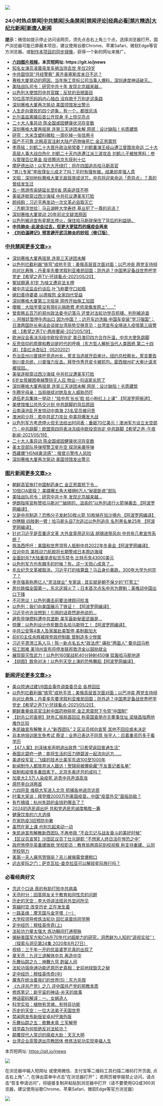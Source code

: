 ![](https://raw.githubusercontent.com/fqnews/bnews/master/64photo/fqnews-qr.jpg)

<div id="tt">
<h3>24小时热点禁闻|<a href="#%E4%B8%AD%E5%85%B1%E7%A6%81%E9%97%BB%E6%9B%B4%E5%A4%9A%E6%96%87%E7%AB%A0">中共禁闻</a>|<a href="#%E5%9B%BE%E7%89%87%E6%96%B0%E9%97%BB%E6%9B%B4%E5%A4%9A%E6%96%87%E7%AB%A0">头条禁闻</a>|<a href="#%E6%96%B0%E9%97%BB%E8%AF%84%E8%AE%BA%E6%9B%B4%E5%A4%9A%E6%96%87%E7%AB%A0">禁闻评论|<a href="#%E5%BF%85%E7%9C%8B%E7%BB%8F%E5%85%B8%E5%A5%BD%E6%96%87">经典必看|<a href="/video.md#%E7%A6%81%E7%89%87%E7%B2%BE%E9%80%89">禁片精选</a>|<a href="https://github.com/fqnews/djy/blob/master/gb/nf1351518.md#1">大纪元新闻</a>|<a href="https://github.com/fqnews/ntdtv/blob/master/gb/prog204.md#1">新唐人新闻</a></h3>
<div><b>提示：</b>微信如提示停止访问该网页，须先点击右上角三个点，选择浏览器打开。国产浏览器可能已屏蔽本项目，建议使用谷歌Chrome、苹果Safari、微软Edge等官方浏览器。或<a href="https://github.com/fqnews/bnews/blob/master/%E5%88%B6%E4%BD%9Cgit%E7%A6%81%E9%97%BB%E9%95%9C%E5%83%8F.md">制作本项目的同步镜像</a>，获得一个新的网址来推广。</div>
<ul>
<li><b><a href="http://d1.bdrive.tk/64.mp4" target="_blank">六四图片视频</a>，本页短网址: https://git.io/jnews</b></li>
<li><a href="/yule/20210520/1549969.md">知名女演员凌晨突发车祸当场去世 年仅29岁</a></li>
<li><a href="/cnnews/20210520/1549933.md">中共国惊现“月经警察” 离齐奥塞斯库末日不远？</a></li>
<li><a href="/bannedvideo/20210520/1550045.md">赛格大厦晃动的原因，当年施工竞标公司当事人爆料，深圳速度神话破灭。</a></li>
<li><a href="/topimagenews/20210520/1550301.md">美陆战队司令：研究中共十年 发现北京越来越…</a></li>
<li><a href="/cbnews/20210520/1550022.md">以色列大使馆怼中共官媒：反犹的丑陋面目</a></li>
<li><a href="/cnnews/20210520/1550011.md">10位高学历妈妈内心独白 没存款千万别走这条路</a></li>
<li><a href="/cbnews/20210520/1550187.md">深圳赛格大厦再次晃动 美国领馆发出警示</a></li>
<li><a href="/funmedia/20210520/1550044.md">人生走向衰败的四个迹象，有一个，都很忌讳</a></li>
<li><a href="/cnnews/20210520/1550358.md">比尔盖兹离婚后首公开现身 手上惊见亮点</a></li>
<li><a href="/cbnews/20210520/1550214.md">二十大人事异动 陈全国或因健康状况存变数</a></li>
<li><a href="/cbnews/20210520/1550370.md">深圳赛格大厦再摇晃 连晃三天谜团未解 网民：设计缺陷！劣质建筑</a></li>
<li><a href="/cnnews/20210520/1549963.md">研究：大米含塑料微粒 一周吃掉一张信用卡</a></li>
<li><a href="/worldnews/20210520/1550405.md">国产不可靠 北韩高官注射大陆产药物後死亡 金正恩震怒</a></li>
<li><a href="/comments/20210520/1550168.md">李燕铭：刘鹤二十大晋升政治局常委？刘鹤重演王岐山遭江曾围攻命运 二十大高层人事大战白热化 刘鹤二十天内连遭江派三波攻击 刘鹤儿子被放黑料：参与管理百亿基金 投资腾讯京东获利十亿</a></li>
<li><a href="/cnnews/20210520/1550202.md">摩萨德出动！以军方大开绿灯：将在四国追杀哈马斯高官</a></li>
<li><a href="/lifebaike/20210520/1550030.md">“育儿专家”李玫瑾女儿成才了吗？平时有理有据，结果却差强人意</a></li>
<li><a href="/cbnews/20210520/1550052.md">文昭：深圳地标赛格大厦无故摇晃成诅咒，中共将迎来命运「奇异点」？真的曾经发生过</a></li>
<li><a href="/cbnews/20210520/1549958.md">五一旅游传染链延长至6省 感染途径不明</a></li>
<li><a href="/cbnews/20210520/1550392.md">美驱逐舰穿过西沙海域 中共抗议遭美军打脸</a></li>
<li><a href="/baitai/20210520/1550258.md">颜纯鈎﻿：习近平再发动一次文革必自取灭亡</a></li>
<li><a href="/ssgc/20210520/1550063.md">〖兲朝浮世绘〗马云湖畔大学寿终 基业犯了一尊的忌讳？</a></li>
<li><a href="/cnnews/20210520/1550134.md">深圳赛格大厦晃动 20年前论文疑泄原因</a></li>
<li><a href="/bannedvideo/20210520/1550470.md">以色列被迫宣布星期五停火，保住哈马斯就保住了背后的利益链。</a></li>
<li><b><a href="/comments/20200211/1275071.md" target="_blank">中共肺炎-此波会过去，但更大更猛烈的瘟疫会再来</a></b></li>
<li><b><a href="/comments/20200207/1272816.md" target="_blank">《刘伯温碑记》预言避开武汉肺炎的妙招（修订版）</a></b></li>
</ul>
</div>

<div class="catlist">
<h3><a href="/cbnews/" target="_blank">中共禁闻</a><span><a href="/cbnews/" target="_blank" rel="nofollow">更多文章>></a></span></h3>
<ul>
<li><a href="/cbnews/20210521/1550610.md" target="_blank">深圳赛格大厦再摇晃 连晃三天谜团未解</a></li>
<li><a href="/comments/20210521/1550608.md" target="_blank">以色列拦截利器“铁穹”成抢手货；美俄高层首次面对面；以巴冲突  两党支持倾向对比悬殊；丹麦率先要求叙利亚难民回国；防外逃？中国男足备战世界杯学党史【希望之声TV-环球看点-2021/05/20】</a></li>
<li><a href="/cbnews/20210520/1550585.md" target="_blank">冤狱期满 81岁 为啥又遭非法关押</a></li>
<li><a href="/cbnews/20210520/1550525.md" target="_blank">被中共证监会约谈后 叶飞称要守口如瓶</a></li>
<li><a href="/cbnews/20210520/1550524.md" target="_blank">媳妇善待婆婆 以德报怨 全家四代受益</a></li>
<li><a href="/cbnews/20210520/1550483.md" target="_blank">深圳赛格大厦第三次摇晃 网传开始施工加固</a></li>
<li><a href="/cbnews/20210520/1550482.md" target="_blank">傻眼：大陆学童没有带6元捐款费 老师录像发网上“……”</a></li>
<li><a href="/cbnews/20210520/1550469.md" target="_blank">曾索贿五百万的郑州政法委书记落马 还曾对法轮功学员抓捕、判刑被追查</a></li>
<li><a href="/comments/20210520/1550465.md" target="_blank">💥 阿根廷暂停牛肉出口 因为中国？；边开车边洗脑 中国车安装“学习强国”；日澳两国防长电话会谈就台湾局势交换意见；台湾宣布全境进入疫情第三级警戒；【希望之声TV-两岸要闻-2021/05/19】</a></li>
<li><a href="/cbnews/20210520/1550421.md" target="_blank">欧洲议会表决冻结中欧投资协定 美日澳印四方合作升温，中共大使急跳脚</a></li>
<li><a href="/comments/20210520/1550408.md" target="_blank">反思信仰的原罪和教训是时代的呼唤（东方哲人解析当代人类困惑  第二十四讲）【袁红冰杏坛】 05202021</a></li>
<li><a href="/comments/20210520/1550407.md" target="_blank">乔治亚州川普铁杆竞选州长，誓言当选就开启审计。纽约总检察长，誓言要告倒川普总统，川普强力反击。拜登作秀开皮卡被抓包。密西根州扩大审计请求被驳回。</a></li>
<li><a href="/cbnews/20210520/1550392.md" target="_blank">美驱逐舰穿过西沙海域 中共抗议遭美军打脸</a></li>
<li><a href="/cbnews/20210520/1550383.md" target="_blank">8岁女孩被困电梯警铃无人应 物业一句话家长怒了</a></li>
<li><a href="/cbnews/20210520/1550370.md" target="_blank">深圳赛格大厦再摇晃 连晃三天谜团未解 网民：设计缺陷！劣质建筑</a></li>
<li><a href="/cbnews/20210520/1550369.md" target="_blank">牛腾宇母亲：当局继续对她及友人威胁恐吓</a></li>
<li><a href="/cbnews/20210520/1550329.md" target="_blank">退伍老兵集体一举动！“给中共‘长长’脸 给小粉红上上课” 【阿波罗网报道】</a></li>
<li><a href="/cbnews/20210520/1550303.md" target="_blank">美使馆推公共外交计划 中共跳脚的背后原因</a></li>
<li><a href="/cbnews/20210520/1550267.md" target="_blank">云南滇池乱开发惊动中南海 23名官员被问责</a></li>
<li><a href="/cbnews/20210520/1550249.md" target="_blank">澳洲前少将：若中共武力攻台 中美将爆发大战</a></li>
<li><a href="/comments/20210520/1550216.md" target="_blank">以色列军方考虑停火但无法给出时间表；重砸70亿美元！澳洲军方设立太空部门；中共跳脚！欧盟周四将表决冻结中欧投资协定 中共跳脚【希望之声-午夜新闻-2021/05/19】</a></li>
<li><a href="/cbnews/20210520/1550214.md" target="_blank">二十大人事异动 陈全国或因健康状况存变数</a></li>
<li><a href="/cbnews/20210520/1550213.md" target="_blank">美太空部队导弹预警卫星升空 探测来袭导弹</a></li>
<li><a href="/cbnews/20210520/1550188.md" target="_blank">西藏爆“H5N8禽流感”：俄曾示警传人风险</a></li>
<li><a href="/cbnews/20210520/1550187.md" target="_blank">深圳赛格大厦再次晃动 美国领馆发出警示</a></li>

</ul>
</div>
<div class="catlist">
<h3><a href="/topimagenews/" target="_blank">图片新闻</a><span><a href="/topimagenews/" target="_blank" rel="nofollow">更多文章>></a></span></h3>
<ul>
<li><a href="/topimagenews/20210520/1550584.md" target="_blank">朝鲜高官施打中国制药身亡 金正恩震怒下令…</a></li>
<li><a href="/topimagenews/20210520/1550302.md" target="_blank">10倍CIA密探？ 美媒曝五角大楼拥6万人“秘密卧底”部队</a></li>
<li><a href="/topimagenews/20210520/1550301.md" target="_blank">美陆战队司令：研究中共十年 发现北京越来越…</a></li>
<li><a href="/topimagenews/20210520/1550150.md" target="_blank">伊朗指挥官称赞哈马斯对”“破碎的、沮丧的”以色列进行火箭弹袭击 【阿波罗网编译】</a></li>
<li><a href="/topimagenews/20210519/1549605.md" target="_blank">又是中共制造？恐怖分子发射50枚火箭 10枚掉在加沙境内 【阿波罗网编译】</a></li>
<li><a href="/topimagenews/20210519/1549591.md" target="_blank">炸瞎眼 四肢剩一臂！哈马斯头目7次逃过以色列追杀 名列黑名单25年 【阿波罗网编译】</a></li>
<li><a href="/topimagenews/20210519/1549524.md" target="_blank">针对习近平是否重评文革 大外宣竟用这句话 胡锡进带风向 中共有几套宣传系统？</a></li>
<li><a href="/topimagenews/20210519/1549350.md" target="_blank">佩洛西呼吁：美国和世界领导人抵制中共2022年冬奥会【阿波罗网编译】</a></li>
<li><a href="/topimagenews/20210519/1549228.md" target="_blank">应对中共 美核动力航舰将长期警戒日本周边海域</a></li>
<li><a href="/topimagenews/20210518/1549110.md" target="_blank">全面封杀?大陆重提虚拟货币禁令 比特币失43000美元</a></li>
<li><a href="/topimagenews/20210518/1548857.md" target="_blank">以色列军方也有棘手的时候？有，这一天担心成真了…</a></li>
<li><a href="/topimagenews/20210518/1548658.md" target="_blank">毛左纪念文革被取消，习近平打的啥算盘？马云身价暴跌，300年大学为何完了？</a></li>
<li><a href="/topimagenews/20210518/1548437.md" target="_blank">李克强喜称两亿人“灵活就业” 专家讽 : 其实就是朝不保夕的“打零工”</a></li>
<li><a href="/topimagenews/20210517/1548236.md" target="_blank">房价跌幅全国第一，东北这城火了；日本首次点名中共为罪魁；美推动中国出口下降</a></li>
<li><a href="/topimagenews/20210517/1548134.md" target="_blank">不可思议！以色列袭击前要法律顾问批准</a></li>
<li><a href="/topimagenews/20210517/1547999.md" target="_blank">以色列：我们向美国展示了铁证！ 【阿波罗网编译】</a></li>
<li><a href="/topimagenews/20210516/1547584.md" target="_blank">习近平也许没想到！引用的话竟然是他说的…</a></li>
<li><a href="/topimagenews/20210516/1547479.md" target="_blank">避免导弹燃料遭中共垄断 美军最新秘密武器是&#8230;</a></li>
<li><a href="/topimagenews/20210516/1547448.md" target="_blank">惊爆：以色列设计炸死数百名哈马斯特工！【阿波罗网编译】</a></li>
<li><a href="/topimagenews/20210515/1547137.md" target="_blank">中共公安等4类人及家属赴美暂停 美制裁加大</a></li>
<li><a href="/topimagenews/20210515/1547118.md" target="_blank">前610主任余辉被拜登政府制裁 曾制造多少惨案</a></li>
<li><a href="/topimagenews/20210515/1546995.md" target="_blank">习近平肃清江系人马！陈一新点名五大“政法虎” 痛批“两面人” 要杀回马枪</a></li>
<li><a href="/topimagenews/20210515/1546970.md" target="_blank">招工困难 美18州宣布将停发联邦救济金以鼓励就业</a></li>
<li><a href="/topimagenews/20210515/1546892.md" target="_blank">展现毁灭性武力！以色列160架战机40分钟射450弹 猛轰哈马斯地道</a></li>
<li><a href="/topimagenews/20210515/1546891.md" target="_blank">【组图】致命对决！以色列天空上演的恐怖舞蹈【阿波罗网编译】</a></li>

</ul>
</div>
<div class="catlist">
<h3><a href="/comments/" target="_blank">新闻评论</a><span><a href="/comments/" target="_blank" rel="nofollow">更多文章>></a></span></h3>
<ul>
<li><a href="/comments/20210521/1550609.md" target="_blank">美众院通过建1/6国会事件调查委员会 各界回应</a></li>
<li><a href="/comments/20210521/1550608.md" target="_blank">以色列拦截利器“铁穹”成抢手货；美俄高层首次面对面；以巴冲突  两党支持倾向对比悬殊；丹麦率先要求叙利亚难民回国；防外逃？中国男足备战世界杯学党史【希望之声TV-环球看点-2021/05/20】</a></li>
<li><a href="/comments/20210521/1550607.md" target="_blank">朝鲜重量级高官注射中国药物猝死 金正恩震怒下令禁“中国制”</a></li>
<li><a href="/comments/20210521/1550600.md" target="_blank">【封杀公司查册】财务汇报局首回应 称英国查册亦无董事住址 梁继昌指两地难作比较</a></li>
<li><a href="/comments/20210521/1550599.md" target="_blank">朱凯廸宣布解散 8 人“新西团队” 2 区议员倾向宣誓 其他不回应或未决定</a></li>
<li><a href="/comments/20210521/1550598.md" target="_blank">非本地培训医生免考试 蔡坚：业界已表达不同意 张宇人：应着重资历多于看学历</a></li>
<li><a href="/comments/20210521/1550597.md" target="_blank">【47人案】刘泽锋发声明退出政界 “只希望返回普通生活”</a></li>
<li><a href="/comments/20210521/1550596.md" target="_blank">泰国北碧府一绝：能将生活的压力随碧波一起流向远方……</a></li>
<li><a href="/comments/20210520/1550566.md" target="_blank">美退役军官：飞碟的技术比美军先进100至1000年</a></li>
<li><a href="/comments/20210520/1550554.md" target="_blank">新闻制作人都放弃派人跟访！贺锦丽被爆偷藏“不友善记者名单”</a></li>
<li><a href="/comments/20210520/1550553.md" target="_blank">抵制和疫情多重因素下，北京冬奥还开的成吗？</a></li>
<li><a href="/comments/20210520/1550552.md" target="_blank">加拿大2.5万人染疫死 追责中共声浪高涨</a></li>
<li><a href="/comments/20210520/1550551.md" target="_blank">感怀李白诗两首</a></li>
<li><a href="/comments/20210520/1550550.md" target="_blank">六四将至 维稳大军进入北京 抓捕各地进京访民</a></li>
<li><a href="/comments/20210520/1550537.md" target="_blank">时事大家谈：拜登赠2000万剂美国疫苗，中国“疫苗外交”面临劲敌？</a></li>
<li><a href="/comments/20210520/1550527.md" target="_blank">有冇搞错：杭州失踪的金钱豹哪去了？</a></li>
<li><a href="/comments/20210520/1550515.md" target="_blank">2024初选民调出炉 共和党选民忠诚度略胜一筹</a></li>
<li><a href="/comments/20210520/1550514.md" target="_blank">健康饮食的六大选择</a></li>
<li><a href="/comments/20210520/1550513.md" target="_blank">在家防疫3招预防中暑</a></li>
<li><a href="/comments/20210520/1550512.md" target="_blank">虽然在家上课 也别忘起来动一动</a></li>
<li><a href="/comments/20210520/1550510.md" target="_blank">朱凯迪宣布解散新西团队 不再参政 “不会忘记与战友奋斗的美好时候”</a></li>
<li><a href="/comments/20210520/1550509.md" target="_blank">【区议员宣誓】沙田区议员丁仕元辞职 “不想家人终日活在惶恐之中”</a></li>
<li><a href="/comments/20210520/1550508.md" target="_blank">政府煞停华英重建拨款 学校职员：教育局两周前到校视察 称支持重建、认同学校努力</a></li>
<li><a href="/comments/20210520/1550506.md" target="_blank">美第一夫人痛骂贺锦丽？吉儿被揭露曾爆粗口</a></li>
<li><a href="/comments/20210520/1550505.md" target="_blank">远古星际之门：萨克瓦拉-查克拉亚可以解锁星际旅行吗？</a></li>

</ul>
</div>

<div class="catlist">
<h3>必看经典好文</h3>
<ul>
<li><a href="/comments/20200707/1357090.md" target="_blank">念这个口诀 真的有助打败中共病毒</a></li>
<li><a href="/cbnews/20200916/1397196.md" target="_blank">天亮时分：回答网友关于教育和同性恋的问题</a></li>
<li><a href="/tculture/20121025/73064.md" target="_blank">历史的天空：李大师讲法班另外空间所见</a></li>
<li><a href="/comments/20200626/1259925.md" target="_blank">穿越时空 改变历史 正在发生着</a></li>
<li><a href="/tculture/20160806/568214.md" target="_blank">一路圣缘：摩天国与金字塔（一）</a></li>
<li><a href="/cbnews/20210517/1548104.md" target="_blank">大学校领导修炼法轮功 回忆录震烁同学圈</a></li>
<li><a href="/tculture/xiulian/20151104/467495.md" target="_blank">定中经历：穆桂英传奇(上)</a></li>
<li><a href="/cbnews/20200816/1381005.md" target="_blank">法轮功力量太强大 炼功瞬间打通带脉</a></li>
<li><a href="/cbnews/20200828/1386804.md" target="_blank">揭秘美国军方和CIA在70年代对超能力的研究，洞悉鲜为人知的“遥视实验”！（探索与洞见第24集 2020年8月27日）</a></li>
<li><a href="/aomi/qiwen/20151223/484507.md" target="_blank">视频：三千年一开的优昙婆罗花真的出现了</a></li>
<li><a href="/comments/20131119/1029445.md" target="_blank">章天亮：九评三退解体中共 再造中华</a></li>
<li><a href="/tculture/20170718/793528.md" target="_blank">乐舞仙踪之九：神舞九穹 韵留人间</a></li>
<li><a href="/tculture/20121025/73069.md" target="_blank">法轮功宿命通功能还原历史真相：史前地球毁灭之秘</a></li>
<li><a href="/tculture/xiulian/20151105/467870.md" target="_blank">定中经历：穆桂英传奇(中)</a></li>
<li><a href="/topimagenews/20180524/946967.md" target="_blank">魔鬼在统治着我们的世界(5)：东方杀戮</a></li>
<li><a href="/bookonline/20131116/201047.md" target="_blank">《九评共产党》之八 评中国共产党的邪教本质</a></li>
<li><a href="/comments/20190418/1115565.md" target="_blank">修炼笔记：新宇宙的神话-补天的故事</a></li>
<li><a href="/comments/20200609/1342224.md" target="_blank">神话密码解译：一、女娲造人</a></li>
<li><a href="/comments/20200605/783205.md" target="_blank">科学实验：植物有灵魂，有特异功能</a></li>
<li><a href="/tculture/20121025/73067.md" target="_blank">历史的天空：一位大法弟子天国世界</a></li>
<li><a href="/comments/20200627/783266.md" target="_blank">禁闻网发布新版安卓APP海外版</a></li>
<li><a href="/tculture/20170715/791820.md" target="_blank">乐舞仙踪之五：歌舞未竟 三军解甲</a></li>
<li><a href="/comments/20210123/1473430.md" target="_blank">钱学森为何拒绝反对法轮功？</a></li>
<li><a href="/comments/20200619/783185.md" target="_blank">颠覆现代人常识的瘟疫大劫：天灭大明</a></li>
<li><a href="/comments/20200528/1335859.md" target="_blank">台湾企业高管退出宗教团体 修炼法轮功实现幸福人生</a></li>

</ul>
</div>

本页短网址: https://git.io/jnews

![](https://raw.githubusercontent.com/fqnews/bnews/master/64photo/fqnews-qr.jpg)

在浏览器中输入短网址 或使用微信、支付宝等二维码工具扫描二维码打开页面, 点击右上角"...", 在弹出菜单中点击“在浏览器打开”； 若网页被举报禁止访问，请点击“恢复申请访问”，将链接复制并粘贴到浏览器中打开（请不要使用QQ或360浏览器，建议使用谷歌Chrome、苹果Safari、微软Edge等官方浏览器）

![](https://raw.githubusercontent.com/fqnews/bnews/master/64photo/wx.jpg)
